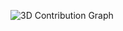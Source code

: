 ![3D Contribution Graph](https://raw.githubusercontent.com/kyrmo/kyrmo/main/profile-night-rainbow.svg/profile-night-rainbow.svg)
